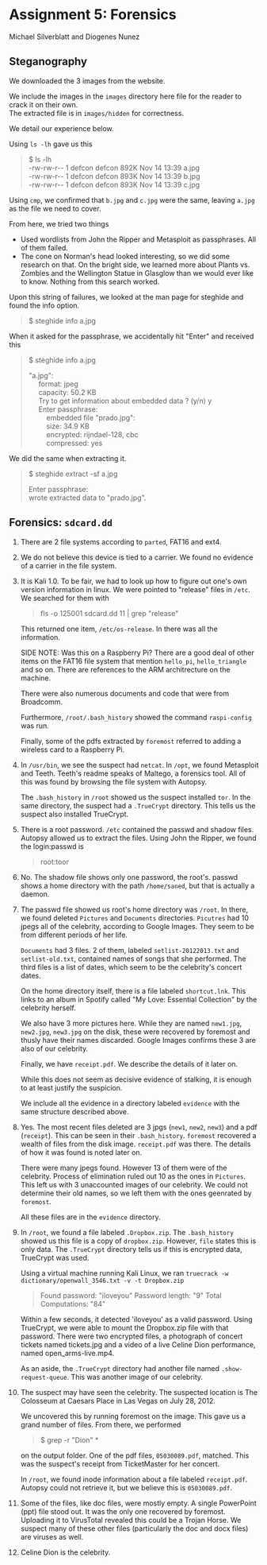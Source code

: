Assignment 5: Forensics
=======================
Michael Silverblatt and Diogenes Nunez

Steganography
---------------

We downloaded the 3 images from the website. 

We include the images in the `images` directory here file for the reader to crack it on their own.<br>
The extracted file is in `images/hidden` for correctness.

We detail our experience below.

Using `ls -lh` gave us this

> $ ls -lh<br>
> -rw-rw-r-- 1 defcon defcon 892K Nov 14 13:39 a.jpg<br>
> -rw-rw-r-- 1 defcon defcon 893K Nov 14 13:39 b.jpg<br>
> -rw-rw-r-- 1 defcon defcon 893K Nov 14 13:39 c.jpg

Using `cmp`, we confirmed that `b.jpg` and `c.jpg` were the same, leaving `a.jpg`
as the file we need to cover.

From here, we tried two things

- Used wordlists from John the Ripper and Metasploit as passphrases.
  All of them failed.
- The cone on Norman's head looked interesting, so we did some research
  on that. On the bright side, we learned more about Plants vs. Zombies
  and the Wellington Statue in Glasglow than we would ever like to know. 
  Nothing from this search worked.

Upon this string of failures, we looked at the man page for steghide and
found the info option.

> $ steghide info a.jpg

When it asked for the passphrase, we accidentally hit "Enter" and received
this

>  $ steghide info a.jpg 
>  
>  "a.jpg":<br>
>  &nbsp;&nbsp;&nbsp;&nbsp; format: jpeg<br>
>  &nbsp;&nbsp;&nbsp;&nbsp; capacity: 50.2 KB<br>
>  &nbsp;&nbsp;&nbsp;&nbsp; Try to get information about embedded data ? (y/n) y<br>
>  &nbsp;&nbsp;&nbsp;&nbsp; Enter passphrase: <br>
>  &nbsp;&nbsp;&nbsp;&nbsp;&nbsp;&nbsp;&nbsp;&nbsp; embedded file "prado.jpg":<br>
>  &nbsp;&nbsp;&nbsp;&nbsp;&nbsp;&nbsp;&nbsp;&nbsp; size: 34.9 KB<br>
>  &nbsp;&nbsp;&nbsp;&nbsp;&nbsp;&nbsp;&nbsp;&nbsp; encrypted: rijndael-128, cbc<br>
>  &nbsp;&nbsp;&nbsp;&nbsp;&nbsp;&nbsp;&nbsp;&nbsp; compressed: yes<br>

We did the same when extracting it.

> $ steghide extract -sf a.jpg
>
> Enter passphrase: <br>
> wrote extracted data to "prado.jpg".


Forensics: `sdcard.dd`
---------------------

1. There are 2 file systems according to `parted`, FAT16 and ext4.
2. We do not believe this device is tied to a carrier. We found no evidence
   of a carrier in the file system.
3. It is Kali 1.0. To be fair, we had to look up how to figure out one's own
   version information in linux. We were pointed to "release" files in `/etc`.
   We searched for them with

   > fls -o 125001 sdcard.dd 11 | grep "release"
   
   This returned one item, `/etc/os-release`. In there was all the information.

   SIDE NOTE: Was this on a Raspberry Pi?
   There are a good deal of other items on the FAT16 file system that mention `hello_pi`,
   `hello_triangle` and so on. There are references to the ARM architrecture on the machine.
   
   There were also numerous documents and code that were from Broadcomm. 
   
   Furthermore, `/root/.bash_history` showed the command `raspi-config` was run.
   
   Finally, some of the pdfs extracted by `foremost` referred to adding a wireless
   card to a Raspberry Pi.
4. In `/usr/bin`, we see the suspect had `netcat`.
   In `/opt`, we found Metasploit and Teeth. Teeth's readme speaks of Maltego,
   a forensics tool. All of this was found by browsing the file system with Autopsy.

   The `.bash_history` in `/root` showed us the suspect installed `tor`.
   In the same directory, the suspect had a `.TrueCrypt` directory. This tells us
   the suspect also installed TrueCrypt.
5. There is a root password. `/etc` contained the passwd and shadow files.
   Autopsy allowed us to extract the files. Using John the Ripper, we 
   found the login:passwd is

   > root:toor
   
6. No. The shadow file shows only one password, the root's. 
   passwd shows a home directory with the path `/home/saned`, but that is actually a daemon.
7. The passwd file showed us root's home directory was `/root`. In there, we
   found deleted `Pictures` and `Documents` directories. `Picutres` had 
   10 jpegs all of the celebrity, according to Google Images. They seem to
   be from different periods of her life. 

   `Documents` had 3 files. 2 of them, labeled `setlist-20122013.txt`
   and `setlist-old.txt`, contained names of songs that she performed. The third
   files is a list of dates, which seem to be the celebrity's concert dates.

   On the home directory itself, there is a file labeled `shortcut.lnk`. This
   links to an album in Spotify called "My Love: Essential Collection" by the celebrity herself.

   We also have 3 more pictures here. While they are named
   `new1.jpg`, `new2.jpg`, `new3.jpg` on the disk, these were recovered by
   foremost and thusly have their names discarded. Google Images confirms
   these 3 are also of our celebrity.

   Finally, we have `receipt.pdf`. We describe the details of it later on.

   While this does not seem as decisive evidence of stalking, it is enough
   to at least justify the suspicion.

   We include all the evidence in a directory labeled `evidence` with the
   same structure described above.
8. Yes. The most recent files deleted are 3 jpgs (`new1`, `new2`, `new3`) and a pdf (`receipt`).
   This can be seen in their `.bash_history`. 
   `foremost` recovered a wealth of files from the disk image. `receipt.pdf` was there. The details
   of how it was found is noted later on.
  
   There were many jpegs found. However 13 of them were of the celebrity. Process of elimination
   ruled out 10 as the ones in `Pictures`. This left us with 3 unaccounted images of our celebrity.
   We could not determine their old names, so we left them with the ones geenrated by `foremost`.

   All these files are in the `evidence` directory.

9. In `/root`, we found a file labeled `.Dropbox.zip`. The `.bash_history` showed us this file
   is a copy of `dropbox.zip`. However, `file` states this is only data. The
   `.TrueCrypt` directory tells us if this is encrypted data, TrueCrypt was used.

   Using a virtual machine running Kali Linux, we ran `truecrack -w dictionary/openwall_3546.txt -v -t Dropbox.zip`

   > Found password:			"iloveyou"
   > Password length:			"9"
   > Total Computations:		"84"

   Within a few seconds, it detected 'iloveyou' as a valid password. Using TrueCrypt, 
   we were able to mount the Dropbox.zip file with that password. There were two encrypted
   files, a photograph of concert tickets named tickets.jpg and a video of a live 
   Celine Dion performance, named open_arms-live.mp4. 
   
   As an aside, the `.TrueCrypt` directory had another file named `.show-request-queue`.
   This was another image of our celebrity.

10. The suspect may have seen the celebrity. The suspected location is
    The Colosseum at Caesars Place in Las Vegas on July 28, 2012. 

    We uncovered this by running foremost on the image. This gave us
    a grand number of files. From there, we performed

    > $ grep -r "Dion" *

    on the output folder. One of the pdf files, `05030089.pdf`, matched.
    This was the suspect's receipt from TicketMaster for her concert.
    
    In `/root`, we found inode information about a file labeled `receipt.pdf`. 
    Autopsy could not retrieve it, but we believe this is `05030089.pdf`.
11. Some of the files, like doc files, were mostly empty. A single PowerPoint (ppt) file stood out.
    It was the only one recovered by foremost. Uploading it to VirusTotal revealed this could be a Trojan Horse.
    We suspect many of these other files (particularly the doc and docx files) are viruses as well.
12. Celine Dion is the celebrity. 
